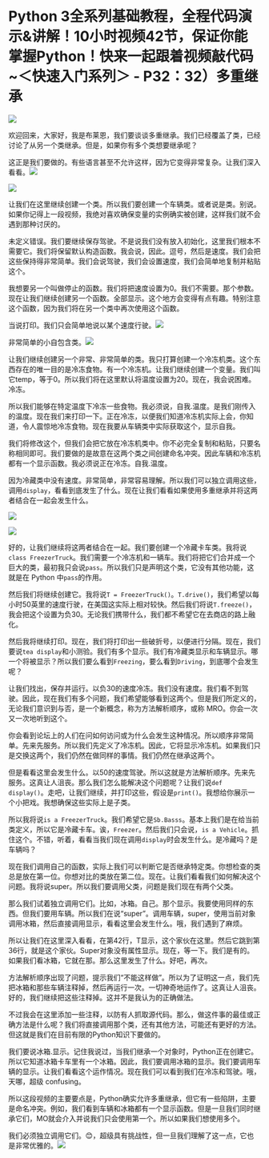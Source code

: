 # Python 3全系列基础教程，全程代码演示&讲解！10小时视频42节，保证你能掌握Python！快来一起跟着视频敲代码~＜快速入门系列＞ - P32：32）多重继承 

![](img/b285cbe4465ee6598e70099a1c292e32_0.png)

欢迎回来，大家好，我是布莱恩，我们要谈谈多重继承。我们已经覆盖了类，已经讨论了从另一个类继承。但是，如果你有多个类想要继承呢？

这正是我们要做的。有些语言甚至不允许这样，因为它变得非常复杂。让我们深入看看。![](img/b285cbe4465ee6598e70099a1c292e32_2.png)

![](img/b285cbe4465ee6598e70099a1c292e32_3.png)

让我们在这里继续创建一个类。所以我们要创建一个车辆类。或者说是类。别说。如果你记得上一段视频，我绝对喜欢确保变量的实例确实被创建，这样我们就不会遇到那种讨厌的。

未定义错误。我们要继续保存驾驶。不是说我们没有放入初始化，这里我们根本不需要它。我们将保留默认构造函数。我会说，因此。逗号，然后是速度。我们会把这些保持得非常简单。我们会说驾驶，我们会设置速度，我们会简单地复制并粘贴这个。

我想要另一个叫做停止的函数。我们将把速度设置为0。我们不需要。那个参数。现在让我们继续创建另一个函数。全部显示。这个地方会变得有点有趣。特别注意这个函数，因为我们将在另一个类中再次使用这个函数。

当说打印。我们只会简单地说以某个速度行驶。![](img/b285cbe4465ee6598e70099a1c292e32_5.png)

非常简单的小自包含类。![](img/b285cbe4465ee6598e70099a1c292e32_7.png)

让我们继续创建另一个非常、非常简单的类。我只打算创建一个冷冻机类。这个东西存在的唯一目的是冷冻食物。有一个冷冻机。让我们继续创建一个变量。我们叫它temp，等于0。所以我们将在这里默认将温度设置为20。现在，我会说困难。冷冻。

所以我们能够在特定温度下冷冻一些食物。我必须说，自我.温度。是我们刚传入的温度。现在我们来打印一下。正在冷冻，以便我们知道冷冻机实际上会，你知道，令人震惊地冷冻食物。现在我要从车辆类中实际获取这个，显示自我。

我们将修改这个，但我们会把它放在冷冻机类中。你不必完全复制和粘贴，只要名称相同即可。我们要做的是故意在这两个类之间创建命名冲突。因此车辆和冷冻机都有一个显示函数。我必须说正在冷冻。自我.温度。

因为冷藏类中没有速度。非常简单，非常容易理解。所以我们可以独立调用这些，调用`display`，看看到底发生了什么。现在让我们看看如果使用多重继承并将这两者结合在一起会发生什么。

![](img/b285cbe4465ee6598e70099a1c292e32_9.png)

![](img/b285cbe4465ee6598e70099a1c292e32_10.png)

好的，让我们继续将这两者结合在一起。我们要创建一个冷藏卡车类。我将说`class FreezerTruck`。我们需要一个冷冻机和一辆车。我们将把它们合并成一个巨大的类，最初我只会说`pass`。所以我们只是声明这个类，它没有其他功能，这就是在 Python 中`pass`的作用。

然后我们将继续创建它。我将说`T = FreezerTruck()`。`T.drive()`，我们希望以每小时50英里的速度行驶，在美国这实际上相对较快。然后我们将说`T.freeze()`，我会把这个设置为负30。无论我们携带什么，我们都不希望它在去商店的路上融化。

然后我将继续打印。现在，我们将打印出一些破折号，以便进行分隔。现在，我们要说`tea display`和小测验。我们有多个显示。我们有冷藏类显示和车辆显示。哪一个将被显示？所以我们要么看到`Freezing`，要么看到`Driving`，到底哪个会发生呢？

让我们找出，保存并运行。以负30的速度冷冻。我们没有速度。我们看不到驾驶。因此，现在我们有多个问题，我们希望能够看到这两个。但是我们所定义的，无论我们意识到与否，是一个新概念，称为方法解析顺序，或称 MRO。你会一次又一次地听到这个。

你会看到论坛上的人们在问如何访问或为什么会发生这种情况。所以顺序非常简单。先来先服务。所以我们先定义了冷冻机。因此，它将显示冷冻机。如果我们只是交换这两个，我们仍然在做同样的事情。我们仍然在继承这两个。

但是看看这里会发生什么。以50的速度驾驶。所以这就是方法解析顺序。先来先服务。这真让人沮丧。那么我们怎么能解决这个问题呢？让我们说`def display()`。走吧，让我们继续，并打印这些，假设是`print()`。我想给你展示一个小把戏。我想确保这些实际上是子类。

所以我将说`is a FreezerTruck`。我们希望它是`Sb.Basss`。基本上我们是在给当前类定义，所以它是冷藏卡车。诶，`Freezer`。然后我们只会说，`is a Vehicle`。抓住这个。不错，听着，看看当我们现在调用`display`时会发生什么。是冷藏吗？是车辆吗？

现在我们调用自己的函数，实际上我们可以判断它是否继承特定类。你想检查的类总是放在第一位。你想对比的类放在第二位。现在。让我们看看我们如何解决这个问题。我将说super。所以我们要调用父类，问题是我们现在有两个父类。

那么我们试着独立调用它们。比如，冰箱。自己。那个显示。我要使用同样的东西。但我们要用车辆。所以我们在说“super”。调用车辆，super，使用当前对象调用冰箱，然后直接调用显示，看看这里会发生什么。哦，我们遇到了麻烦。

所以让我们在这里深入看看，在第42行，T显示，这个家伙在这里。然后它跳到第36行，就是这个家伙。Super对象没有属性显示。现在，等一下。我们是有的。如果我们看冰箱，它就在那。那么这里发生了什么。好吧，再次。

方法解析顺序出现了问题，提示我们“不能这样做”。所以为了证明这一点，我们先把冰箱和那些车辆注释掉，然后再运行一次。一切神奇地运作了。这真让人沮丧。好的，我们继续把这些注释掉。这并不是我认为的正确做法。

不过我会在这里添加一些注释，以防有人抓取源代码。那么，做这件事的最佳或正确方法是什么呢？我们将直接调用那个类，还有其他方法，可能还有更好的方法。但这就是我们在目前有限的Python知识下要做的。

我们要说冰箱.显示。记住我说过，当我们继承一个对象时，Python正在创建它。所以它知道冰箱卡车里有一个冰箱。因此，我们要调用冰箱的显示。我们要调用车辆的显示。让我们看看这个运作情况。现在我们可以看到我们在冷冻和驾驶。哦，天哪，超级 confusing。

所以这段视频的主要要点是，Python确实允许多重继承，但它有一些陷阱，主要是命名冲突。例如，我们看到车辆和冰箱都有一个显示函数。但是一旦我们同时继承它们，MO就会介入并说我们只会使用第一个。所以如果我们想使用多个。

我们必须独立调用它们。😊，超级具有挑战性，但一旦我们理解了这一点，它也是非常优雅的。![](img/b285cbe4465ee6598e70099a1c292e32_12.png)
